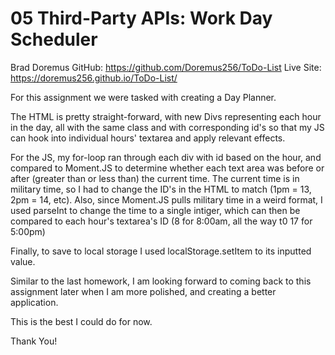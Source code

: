 # 05 Third-Party APIs: Work Day Scheduler

Brad Doremus
GitHub: https://github.com/Doremus256/ToDo-List
Live Site: https://doremus256.github.io/ToDo-List/

For this assignment we were tasked with creating a Day Planner. 

The HTML is pretty straight-forward, with new Divs representing each hour in the day, all with the same class and with corresponding id's so that my JS can hook into individual hours' textarea and apply relevant effects. 

For the JS, my for-loop ran through each div with id based on the hour, and compared to Moment.JS to determine whether each text area was before or after (greater than or less than) the current time. The current time is in military time, so I had to change the ID's in the HTML to match (1pm = 13, 2pm = 14, etc). Also, since Moment.JS pulls military time in a weird format, I used parseInt to change the time to a single intiger, which can then be compared to each hour's textarea's ID (8 for 8:00am, all the way t0 17 for 5:00pm)

Finally, to save to local storage I used localStorage.setItem to its inputted value. 

Similar to the last homework, I am looking forward to coming back to this assignment later when I am more polished, and creating a better application. 

This is the best I could do for now. 

Thank You!